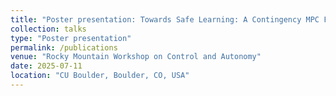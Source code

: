 ```yaml
---
title: "Poster presentation: Towards Safe Learning: A Contingency MPC Framework"
collection: talks
type: "Poster presentation"
permalink: /publications
venue: "Rocky Mountain Workshop on Control and Autonomy"
date: 2025-07-11
location: "CU Boulder, Boulder, CO, USA"
---
```

